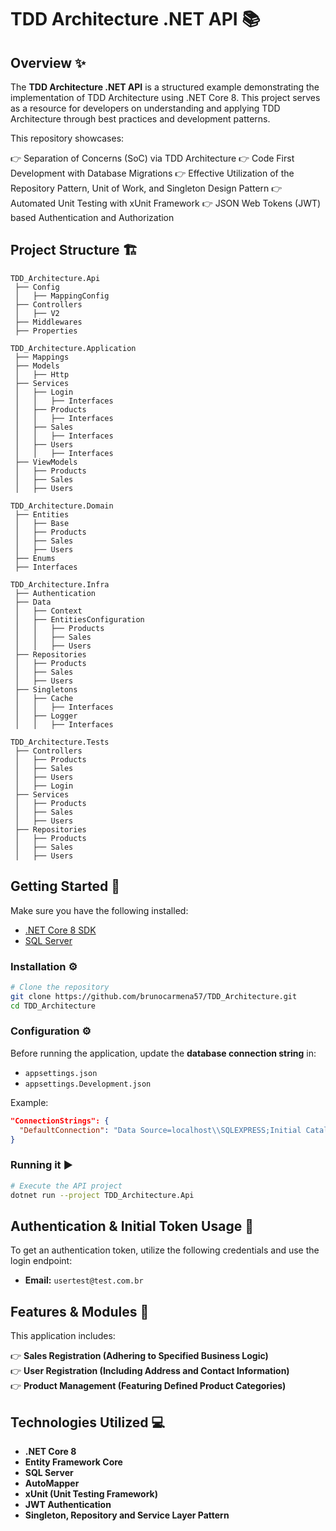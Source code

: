 # TDD Architecture .NET API 📚

## Overview ✨ 
The **TDD Architecture .NET API** is a structured example demonstrating the implementation of TDD Architecture using .NET Core 8. This project serves as a resource for developers on understanding and applying TDD Architecture through best practices and development patterns.

This repository showcases:

👉 Separation of Concerns (SoC) via TDD Architecture
👉 Code First Development with Database Migrations
👉  Effective Utilization of the Repository Pattern, Unit of Work, and Singleton Design Pattern
👉 Automated Unit Testing with xUnit Framework
👉 JSON Web Tokens (JWT) based Authentication and Authorization

## Project Structure 🏗️
```
TDD_Architecture.Api
 ├── Config
 │   ├── MappingConfig
 ├── Controllers
 │   ├── V2
 ├── Middlewares
 ├── Properties

TDD_Architecture.Application
 ├── Mappings
 ├── Models
 │   ├── Http
 ├── Services
 │   ├── Login
 │   │   ├── Interfaces
 │   ├── Products
 │   │   ├── Interfaces
 │   ├── Sales
 │   │   ├── Interfaces
 │   ├── Users
 │   │   ├── Interfaces
 ├── ViewModels
 │   ├── Products
 │   ├── Sales
 │   ├── Users

TDD_Architecture.Domain
 ├── Entities
 │   ├── Base
 │   ├── Products
 │   ├── Sales
 │   ├── Users
 ├── Enums
 ├── Interfaces

TDD_Architecture.Infra
 ├── Authentication
 ├── Data
 │   ├── Context
 │   ├── EntitiesConfiguration
 │   │   ├── Products
 │   │   ├── Sales
 │   │   ├── Users
 ├── Repositories
 │   ├── Products
 │   ├── Sales
 │   ├── Users
 ├── Singletons
 │   ├── Cache
 │   │   ├── Interfaces
 │   ├── Logger
 │   │   ├── Interfaces

TDD_Architecture.Tests
 ├── Controllers
 │   ├── Products
 │   ├── Sales
 │   ├── Users
 │   ├── Login
 ├── Services
 │   ├── Products
 │   ├── Sales
 │   ├── Users
 ├── Repositories
 │   ├── Products
 │   ├── Sales
 │   ├── Users
```

## Getting Started 🚀

Make sure you have the following installed:
- [.NET Core 8 SDK](https://dotnet.microsoft.com/download/dotnet/8.0)
- [SQL Server](https://www.microsoft.com/en-us/sql-server/sql-server-downloads)

### Installation ⚙️
```bash
# Clone the repository
git clone https://github.com/brunocarmena57/TDD_Architecture.git
cd TDD_Architecture
```

### Configuration ⚙️
Before running the application, update the **database connection string** in:
- `appsettings.json`
- `appsettings.Development.json`

Example:
```json
"ConnectionStrings": {
  "DefaultConnection": "Data Source=localhost\\SQLEXPRESS;Initial Catalog=TDD_Architecture;Integrated Security=True;TrustServerCertificate=True"
}
```

### Running it ▶️
```bash
# Execute the API project
dotnet run --project TDD_Architecture.Api
```

## Authentication & Initial Token Usage 🔑
To get an authentication token, utilize the following credentials  and use the login endpoint:
- **Email:** `usertest@test.com.br`

## Features & Modules 🌟
This application includes:

👉 **Sales Registration (Adhering to Specified Business Logic)**  
👉 **User Registration (Including Address and Contact Information)**   
👉 **Product Management (Featuring Defined Product Categories)**   

## Technologies Utilized 💻
- **.NET Core 8** 
- **Entity Framework Core**
- **SQL Server** 
- **AutoMapper**
- **xUnit (Unit Testing Framework)**
- **JWT Authentication**
- **Singleton, Repository and Service Layer Pattern**


